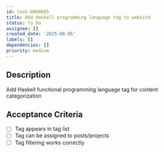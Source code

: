 ```yaml
---
id: task-0000665
title: Add Haskell programming language tag to website
status: To Do
assignee: []
created_date: '2025-08-05'
labels: []
dependencies: []
priority: medium
---
```


## Description

Add Haskell functional programming language tag for content categorization

## Acceptance Criteria

- [ ] Tag appears in tag list
- [ ] Tag can be assigned to posts/projects
- [ ] Tag filtering works correctly
